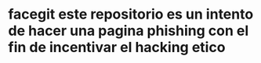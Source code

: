 # facegit este repositorio es un intento de hacer una pagina phishing con el fin de incentivar el hacking etico
